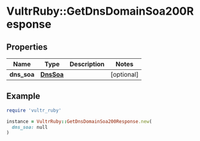 # VultrRuby::GetDnsDomainSoa200Response

## Properties

| Name | Type | Description | Notes |
| ---- | ---- | ----------- | ----- |
| **dns_soa** | [**DnsSoa**](DnsSoa.md) |  | [optional] |

## Example

```ruby
require 'vultr_ruby'

instance = VultrRuby::GetDnsDomainSoa200Response.new(
  dns_soa: null
)
```


